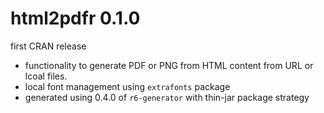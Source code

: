 # html2pdfr 0.1.0

first CRAN release
* functionality to generate PDF or PNG from HTML content from URL or lcoal files.
* local font management using `extrafonts` package
* generated using 0.4.0 of `r6-generator` with thin-jar package strategy
